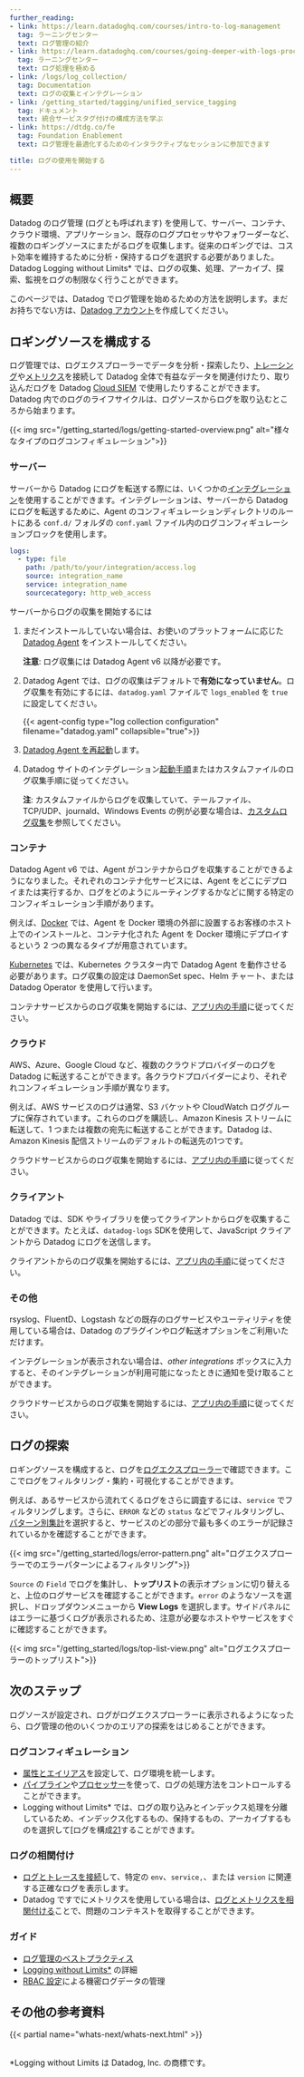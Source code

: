 ```yaml
---
further_reading:
- link: https://learn.datadoghq.com/courses/intro-to-log-management
  tag: ラーニングセンター
  text: ログ管理の紹介
- link: https://learn.datadoghq.com/courses/going-deeper-with-logs-processing
  tag: ラーニングセンター
  text: ログ処理を極める
- link: /logs/log_collection/
  tag: Documentation
  text: ログの収集とインテグレーション
- link: /getting_started/tagging/unified_service_tagging
  tag: ドキュメント
  text: 統合サービスタグ付けの構成方法を学ぶ
- link: https://dtdg.co/fe
  tag: Foundation Enablement
  text: ログ管理を最適化するためのインタラクティブなセッションに参加できます

title: ログの使用を開始する
---
```


## 概要

Datadog のログ管理 (ログとも呼ばれます) を使用して、サーバー、コンテナ、クラウド環境、アプリケーション、既存のログプロセッサやフォワーダーなど、複数のロギングソースにまたがるログを収集します。従来のロギングでは、コスト効率を維持するために分析・保持するログを選択する必要がありました。Datadog Logging without Limits* では、ログの収集、処理、アーカイブ、探索、監視をログの制限なく行うことができます。

このページでは、Datadog でログ管理を始めるための方法を説明します。まだお持ちでない方は、[Datadog アカウント][1]を作成してください。

## ロギングソースを構成する

ログ管理では、ログエクスプローラーでデータを分析・探索したり、[トレーシング][2]や[メトリクス][3]を接続して Datadog 全体で有益なデータを関連付けたり、取り込んだログを Datadog [Cloud SIEM][4] で使用したりすることができます。Datadog 内でのログのライフサイクルは、ログソースからログを取り込むところから始まります。

{{< img src="/getting_started/logs/getting-started-overview.png" alt="様々なタイプのログコンフィギュレーション">}}

### サーバー

サーバーから Datadog にログを転送する際には、いくつかの[インテグレーション][5]を使用することができます。インテグレーションは、サーバーから Datadog にログを転送するために、Agent のコンフィギュレーションディレクトリのルートにある `conf.d/` フォルダの `conf.yaml` ファイル内のログコンフィギュレーションブロックを使用します。

```yaml
logs:
  - type: file
    path: /path/to/your/integration/access.log
    source: integration_name
    service: integration_name
    sourcecategory: http_web_access
```

サーバーからログの収集を開始するには

1. まだインストールしていない場合は、お使いのプラットフォームに応じた [Datadog Agent][6] をインストールしてください。

    **注意**: ログ収集には Datadog Agent v6 以降が必要です。

2. Datadog Agent では、ログの収集はデフォルトで**有効になっていません**。ログ収集を有効にするには、`datadog.yaml` ファイルで `logs_enabled` を `true` に設定してください。

    {{< agent-config type="log collection configuration" filename="datadog.yaml" collapsible="true">}}

3. [Datadog Agent を再起動][7]します。

4. Datadog サイトのインテグレーション[起動手順][8]またはカスタムファイルのログ収集手順に従ってください。

    **注**: カスタムファイルからログを収集していて、テールファイル、TCP/UDP、journald、Windows Events の例が必要な場合は、[カスタムログ収集][9]を参照してください。

### コンテナ

Datadog Agent v6 では、Agent がコンテナからログを収集することができるようになりました。それぞれのコンテナ化サービスには、Agent をどこにデプロイまたは実行するか、ログをどのようにルーティングするかなどに関する特定のコンフィギュレーション手順があります。

例えば、[Docker][10] では、Agent を Docker 環境の外部に設置するお客様のホスト上でのインストールと、コンテナ化された Agent を Docker 環境にデプロイするという 2 つの異なるタイプが用意されています。

[Kubernetes][11] では、Kubernetes クラスター内で Datadog Agent を動作させる必要があります。ログ収集の設定は DaemonSet spec、Helm チャート、または Datadog Operator を使用して行います。

コンテナサービスからのログ収集を開始するには、[アプリ内の手順][12]に従ってください。

### クラウド

AWS、Azure、Google Cloud など、複数のクラウドプロバイダーのログを Datadog に転送することができます。各クラウドプロバイダーにより、それぞれコンフィギュレーション手順が異なります。

例えば、AWS サービスのログは通常、S3 バケットや CloudWatch ロググループに保存されています。これらのログを購読し、Amazon Kinesis ストリームに転送して、1 つまたは複数の宛先に転送することができます。Datadog は、Amazon Kinesis 配信ストリームのデフォルトの転送先の1つです。

クラウドサービスからのログ収集を開始するには、[アプリ内の手順][13]に従ってください。

### クライアント

Datadog では、SDK やライブラリを使ってクライアントからログを収集することができます。たとえば、`datadog-logs` SDKを使用して、JavaScript クライアントから Datadog にログを送信します。

クライアントからのログ収集を開始するには、[アプリ内の手順][14]に従ってください。

### その他

rsyslog、FluentD、Logstash などの既存のログサービスやユーティリティを使用している場合は、Datadog のプラグインやログ転送オプションをご利用いただけます。

インテグレーションが表示されない場合は、*other integrations* ボックスに入力すると、そのインテグレーションが利用可能になったときに通知を受け取ることができます。

クラウドサービスからのログ収集を開始するには、[アプリ内の手順][15]に従ってください。

## ログの探索

ロギングソースを構成すると、ログを[ログエクスプローラー][16]で確認できます。ここでログをフィルタリング・集約・可視化することができます。

例えば、あるサービスから流れてくるログをさらに調査するには、`service` でフィルタリングします。さらに、`ERROR` などの `status` などでフィルタリングし、[パターン別集計][17]を選択すると、サービスのどの部分で最も多くのエラーが記録されているかを確認することができます。

{{< img src="/getting_started/logs/error-pattern.png" alt="ログエクスプローラーでのエラーパターンによるフィルタリング">}}

`Source` の `Field` でログを集計し、**トップリスト**の表示オプションに切り替えると、上位のログサービスを確認することができます。`error` のようなソースを選択し、ドロップダウンメニューから **View Logs** を選択します。サイドパネルにはエラーに基づくログが表示されるため、注意が必要なホストやサービスをすぐに確認することができます。

{{< img src="/getting_started/logs/top-list-view.png" alt="ログエクスプローラーのトップリスト">}}

## 次のステップ

ログソースが設定され、ログがログエクスプローラーに表示されるようになったら、ログ管理の他のいくつかのエリアの探索をはじめることができます。

### ログコンフィギュレーション

* [属性とエイリアス][18]を設定して、ログ環境を統一します。
* [パイプライン][19]や[プロセッサー][20]を使って、ログの処理方法をコントロールすることができます。
* Logging without Limits* では、ログの取り込みとインデックス処理を分離しているため、インデックス化するもの、保持するもの、アーカイブするものを選択して[ログを構成[21]することができます。

### ログの相関付け

* [ログとトレースを接続][2]して、特定の `env`、`service,`、または `version` に関連する正確なログを表示します。
* Datadog ですでにメトリクスを使用している場合は、[ログとメトリクスを相関付ける][3]ことで、問題のコンテキストを取得することができます。

### ガイド

* [ログ管理のベストプラクティス][22]
* [Logging without Limits*][23] の詳細
* [RBAC 設定][24]による機密ログデータの管理

## その他の参考資料

{{< partial name="whats-next/whats-next.html" >}}

<br>
*Logging without Limits は Datadog, Inc. の商標です。

[1]: https://www.datadoghq.com
[2]: /ja/tracing/other_telemetry/connect_logs_and_traces/
[3]: /ja/logs/guide/correlate-logs-with-metrics/
[4]: /ja/security/cloud_siem/
[5]: /ja/getting_started/integrations/
[6]: /ja/agent/
[7]: https://github.com/DataDog/datadog-agent/blob/main/docs/agent/changes.md#cli
[8]: https://app.datadoghq.com/logs/onboarding/server
[9]: /ja/agent/logs/?tab=tailfiles#custom-log-collection
[10]: /ja/agent/docker/log/?tab=containerinstallation
[11]: /ja/agent/kubernetes/log/?tab=daemonset
[12]: https://app.datadoghq.com/logs/onboarding/container
[13]: https://app.datadoghq.com/logs/onboarding/cloud
[14]: https://app.datadoghq.com/logs/onboarding/client
[15]: https://app.datadoghq.com/logs/onboarding/other
[16]: /ja/logs/explorer/
[17]: /ja/logs/explorer/#patterns
[18]: /ja/logs/log_configuration/attributes_naming_convention/
[19]: /ja/logs/log_configuration/pipelines/
[20]: /ja/logs/log_configuration/processors/
[21]: /ja/logs/log_configuration/
[22]: /ja/logs/guide/best-practices-for-log-management/
[23]: /ja/logs/guide/getting-started-lwl/
[24]: /ja/logs/guide/logs-rbac/
